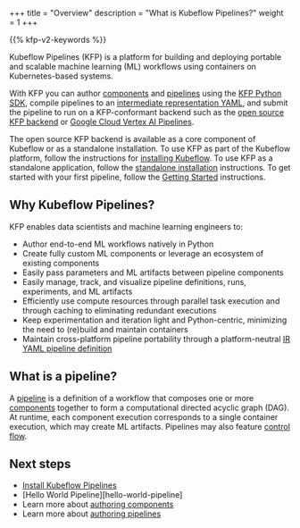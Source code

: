 +++
title = "Overview"
description = "What is Kubeflow Pipelines?"
weight = 1
+++

{{% kfp-v2-keywords %}}

Kubeflow Pipelines (KFP) is a platform for building and deploying portable and scalable machine learning (ML) workflows using containers on Kubernetes-based systems.

With KFP you can author [components][components] and [pipelines][pipelines] using the [KFP Python SDK][pypi], compile pipelines to an [intermediate representation YAML][ir-yaml], and submit the pipeline to run on a KFP-conformant backend such as the [open source KFP backend][installation] or [Google Cloud Vertex AI Pipelines](https://cloud.google.com/vertex-ai/docs/pipelines/introduction).

The open source KFP backend is available as a core component of Kubeflow or as a standalone installation. To use KFP as part of the Kubeflow platform, follow the instructions for [installing Kubeflow][installing Kubeflow]. To use KFP as a standalone application, follow the [standalone installation][installation] instructions. To get started with your first pipeline, follow the [Getting Started][getting-started] instructions.

## Why Kubeflow Pipelines?

KFP enables data scientists and machine learning engineers to:

* Author end-to-end ML workflows natively in Python
* Create fully custom ML components or leverage an ecosystem of existing components
* Easily pass parameters and ML artifacts between pipeline components
* Easily manage, track, and visualize pipeline definitions, runs, experiments, and ML artifacts
* Efficiently use compute resources through parallel task execution and through caching to eliminating redundant executions
* Keep experimentation and iteration light and Python-centric, minimizing the need to (re)build and maintain containers
* Maintain cross-platform pipeline portability through a platform-neutral [IR YAML pipeline definition][ir-yaml]

## What is a pipeline?

A [pipeline][pipelines] is a definition of a workflow that composes one or more [components][components] together to form a computational directed acyclic graph (DAG). At runtime, each component execution corresponds to a single container execution, which may create ML artifacts. Pipelines may also feature [control flow][control-flow].

## Next steps

* [Install Kubeflow Pipelines][installation]
* [Hello World Pipeline][hello-world-pipeline]
* Learn more about [authoring components][components]
* Learn more about [authoring pipelines][pipelines]

[installing Kubeflow]: /docs/started/installing-kubeflow
[components]: /docs/components/pipelines/user-guides/components
[pipelines]: /docs/components/pipelines/user-guides
[installation]: /docs/components/pipelines/operator-guides/installation
[ir-yaml]: /docs/components/pipelines/user-guides/core-functions/compile-a-pipeline#ir-yaml
[pypi]: https://pypi.org/project/kfp/
[getting-started]: /docs/components/pipelines/getting-started
[control-flow]: /docs/components/pipelines/user-guides/core-functions/control-flow
